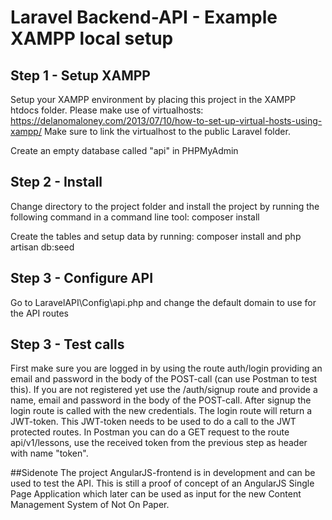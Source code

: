 # Laravel Backend-API - Example XAMPP local setup

## Step 1 - Setup XAMPP
Setup your XAMPP environment by placing this project in the XAMPP htdocs folder. Please make use of virtualhosts:
https://delanomaloney.com/2013/07/10/how-to-set-up-virtual-hosts-using-xampp/
Make sure to link the virtualhost to the public Laravel folder.

Create an empty database called "api" in PHPMyAdmin

## Step 2 - Install
Change directory to the project folder and install the project by running the following command in a command line tool:
composer install

Create the tables and setup data by running:
composer install and
php artisan db:seed

## Step 3 - Configure API
Go to LaravelAPI\Config\api.php and change the default domain to use for the API routes

## Step 3 - Test calls
First make sure you are logged in by using the route auth/login providing an email and password in the body of the POST-call (can use Postman to test this).
If you are not registered yet use the /auth/signup route and provide a name, email and password in the body of the POST-call. 
After signup the login route is called with the new credentials. The login route will return a JWT-token. This JWT-token needs to be used to do a call to the 
JWT protected routes. In Postman you can do a GET request to the route api/v1/lessons, use the received token from the previous step as header with name "token". 

##Sidenote 
The project AngularJS-frontend is in development and can be used to test the API. This is still a proof of concept of an AngularJS Single Page Application which later 
can be used as input for the new Content Management System of Not On Paper.


